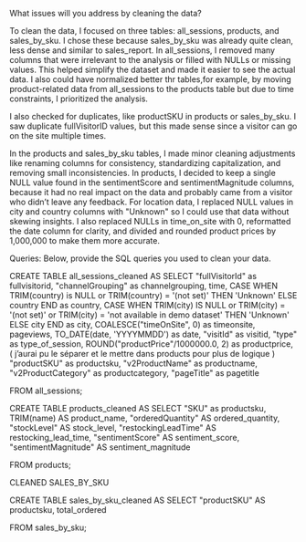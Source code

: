 What issues will you address by cleaning the data?

To clean the data, I focused on three tables: all_sessions, products, and sales_by_sku. I chose these because sales_by_sku was already quite clean, less dense and similar to sales_report. In all_sessions, I removed many columns that were irrelevant to the analysis or filled with NULLs or missing values. This helped simplify the dataset and made it easier to see the actual data. I also could have normalized better thr tables,for example, by moving product-related data from all_sessions to the products table but due to time constraints, I prioritized the analysis.

I also checked for duplicates, like productSKU in products or sales_by_sku. I saw duplicate fullVisitorID values, but this made sense since a visitor can go on the site multiple times.

In the products and sales_by_sku tables, I made minor cleaning adjustments like renaming columns for consistency, standardizing capitalization, and removing small inconsistencies. In products, I decided to keep a single NULL value found in the sentimentScore and sentimentMagnitude columns, because it had no real impact on the data and probably came from a visitor who didn’t leave any feedback. For location data, I replaced NULL values in city and country columns with "Unknown" so I could use that data without skewing insights. I also replaced NULLs in time_on_site with 0, reformatted the date column for clarity, and divided and rounded product prices by 1,000,000 to make them more accurate.




Queries:
Below, provide the SQL queries you used to clean your data.

CREATE TABLE all_sessions_cleaned AS 
SELECT 
	"fullVisitorId" as fullvisitorid,
	"channelGrouping" as channelgrouping,
	time,
	CASE 
	WHEN TRIM(country) is NULL or TRIM(country) = '(not set)' THEN 'Unknown'
	ELSE country 
	END as country,
	CASE 
	WHEN TRIM(city) IS NULL or TRIM(city) = '(not set)' or TRIM(city) = 'not available in demo dataset' THEN 'Unknown'
	ELSE city
	END as city,
	COALESCE("timeOnSite", 0) as timeonsite,
	pageviews,
	TO_DATE(date, 'YYYYMMDD') as date,
	"visitId" as visitid,
	"type" as type_of_session,
	ROUND("productPrice"/1000000.0, 2) as productprice, ( j’aurai pu le séparer et le mettre dans products pour plus de logique ) 
	"productSKU" as productsku,
	"v2ProductName" as productname,
	"v2ProductCategory" as productcategory,
	"pageTitle" as pagetitle

FROM all_sessions;




CREATE TABLE products_cleaned AS 
SELECT 
	"SKU" as productsku,
	TRIM(name) AS product_name,
	"orderedQuantity" AS ordered_quantity,
	"stockLevel" AS stock_level,
	"restockingLeadTime" AS restocking_lead_time,
	"sentimentScore" AS sentiment_score, 
	"sentimentMagnitude" AS sentiment_magnitude 

FROM products;




CLEANED SALES_BY_SKU 

CREATE TABLE sales_by_sku_cleaned AS 
SELECT 
	"productSKU" AS productsku,
	total_ordered

FROM sales_by_sku;
